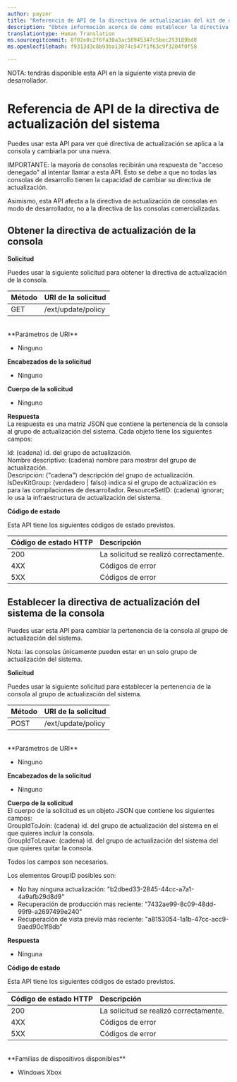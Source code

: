 ```yaml
---
author: payzer
title: "Referencia de API de la directiva de actualización del kit de desarrollo Device Portal Xbox Developer"
description: "Obtén información acerca de cómo establecer la directiva de actualización de la consola mediante programación."
translationtype: Human Translation
ms.sourcegitcommit: 8f02e0c2f6fa30a3ac56945347c5bec253189bd8
ms.openlocfilehash: f9313d3c8b93ba13074c547f1f63c9f3204f0f58

---
```


NOTA: tendrás disponible esta API en la siguiente vista previa de desarrollador.

# Referencia de API de la directiva de actualización del sistema   
Puedes usar esta API para ver qué directiva de actualización se aplica a la consola y cambiarla por una nueva.

IMPORTANTE: la mayoría de consolas recibirán una respuesta de "acceso denegado" al intentar llamar a esta API. Esto se debe a que no todas las consolas de desarrollo tienen la capacidad de cambiar su directiva de actualización.

Asimismo, esta API afecta a la directiva de actualización de consolas en modo de desarrollador, no a la directiva de las consolas comercializadas.

## Obtener la directiva de actualización de la consola

**Solicitud**

Puedes usar la siguiente solicitud para obtener la directiva de actualización de la consola.

Método      | URI de la solicitud
:------     | :-----
GET | /ext/update/policy
<br />
**Parámetros de URI**

- Ninguno

**Encabezados de la solicitud**

- Ninguno

**Cuerpo de la solicitud**

- Ninguno

**Respuesta**   
La respuesta es una matriz JSON que contiene la pertenencia de la consola al grupo de actualización del sistema. Cada objeto tiene los siguientes campos:   

Id: (cadena) id. del grupo de actualización.   
Nombre descriptivo: (cadena) nombre para mostrar del grupo de actualización.   
Descripción: ("cadena") descripción del grupo de actualización.
IsDevKitGroup: (verdadero | falso) indica si el grupo de actualización es para las compilaciones de desarrollador.
ResourceSetID: (cadena) ignorar; lo usa la infraestructura de actualización del sistema.

**Código de estado**

Esta API tiene los siguientes códigos de estado previstos.

Código de estado HTTP      | Descripción
:------     | :-----
200 | La solicitud se realizó correctamente.
4XX | Códigos de error
5XX | Códigos de error

## Establecer la directiva de actualización del sistema de la consola
Puedes usar esta API para cambiar la pertenencia de la consola al grupo de actualización del sistema.

Nota: las consolas únicamente pueden estar en un solo grupo de actualización del sistema.

**Solicitud**

Puedes usar la siguiente solicitud para establecer la pertenencia de la consola al grupo de actualización del sistema.

Método      | URI de la solicitud
:------     | :-----
POST | /ext/update/policy
<br />
**Parámetros de URI**

- Ninguno

**Encabezados de la solicitud**

- Ninguno

**Cuerpo de la solicitud**   
El cuerpo de la solicitud es un objeto JSON que contiene los siguientes campos:   
GroupIdToJoin: (cadena) id. del grupo de actualización del sistema en el que quieres incluir la consola.  
GroupIdToLeave: (cadena) id. del grupo de actualización del sistema del que quieres quitar la consola.

Todos los campos son necesarios.

Los elementos GroupID posibles son:   
* No hay ninguna actualización: "b2dbed33-2845-44cc-a7a1-4a9afb29d8d9"   
* Recuperación de producción más reciente: "7432ae99-8c09-48dd-99f9-a2697499e240"   
* Recuperación de vista previa más reciente: "a8153054-1a1b-47cc-acc9-9aed90c1f8db"    

**Respuesta**   

- Ninguna

**Código de estado**

Esta API tiene los siguientes códigos de estado previstos.

Código de estado HTTP      | Descripción
:------     | :-----
200 | La solicitud se realizó correctamente.
4XX | Códigos de error
5XX | Códigos de error

<br />
**Familias de dispositivos disponibles**

* Windows Xbox




<!--HONumber=Aug16_HO3-->


